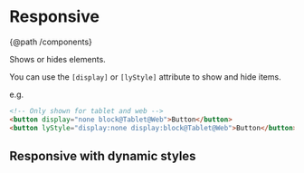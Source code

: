 # Responsive
{@path /components}

Shows or hides elements.

You can use the `[display]` or `[lyStyle]` attribute to show and hide items.

e.g.

```html
<!-- Only shown for tablet and web -->
<button display="none block@Tablet@Web">Button</button>
<button lyStyle="display:none display:block@Tablet@Web">Button</button>
```

<demo-view path="docs/layout/responsive/responsive-demo-01">
  <responsive-demo-01></responsive-demo-01>
</demo-view>

<h2 lyTyp="headline" gutter>Responsive with dynamic styles</h2>
<demo-view path="docs/layout/responsive/responsive-with-ds">
  <aui-responsive-with-ds></aui-responsive-with-ds>
</demo-view>
